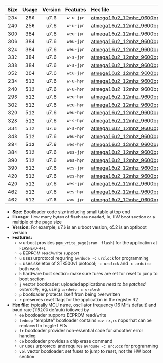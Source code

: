 |Size|Usage|Version|Features|Hex file|
|:-:|:-:|:-:|:-:|:--|
|234|256|u7.6|`w-u-jpr`|[atmega16u2_12mhz_9600bps_ur_vbl.hex](https://raw.githubusercontent.com/stefanrueger/urboot/main/atmega16u2_12mhz_9600bps_ur_vbl.hex)|
|240|256|u7.6|`w-u-jpr`|[atmega16u2_12mhz_9600bps_lednop_ur_vbl.hex](https://raw.githubusercontent.com/stefanrueger/urboot/main/atmega16u2_12mhz_9600bps_lednop_ur_vbl.hex)|
|300|384|u7.6|`weu-jpr`|[atmega16u2_12mhz_9600bps_ee_ur_vbl.hex](https://raw.githubusercontent.com/stefanrueger/urboot/main/atmega16u2_12mhz_9600bps_ee_ur_vbl.hex)|
|306|384|u7.6|`weu-jpr`|[atmega16u2_12mhz_9600bps_ee_lednop_ur_vbl.hex](https://raw.githubusercontent.com/stefanrueger/urboot/main/atmega16u2_12mhz_9600bps_ee_lednop_ur_vbl.hex)|
|324|384|u7.6|`weu-jpr`|[atmega16u2_12mhz_9600bps_ee_lednop_fr_ur_vbl.hex](https://raw.githubusercontent.com/stefanrueger/urboot/main/atmega16u2_12mhz_9600bps_ee_lednop_fr_ur_vbl.hex)|
|332|384|u7.6|`w-s-jpr`|[atmega16u2_12mhz_9600bps_vbl.hex](https://raw.githubusercontent.com/stefanrueger/urboot/main/atmega16u2_12mhz_9600bps_vbl.hex)|
|338|384|u7.6|`w-s-jpr`|[atmega16u2_12mhz_9600bps_lednop_vbl.hex](https://raw.githubusercontent.com/stefanrueger/urboot/main/atmega16u2_12mhz_9600bps_lednop_vbl.hex)|
|352|384|u7.6|`weu-jpr`|[atmega16u2_12mhz_9600bps_ee_lednop_fr_ce_ur_vbl.hex](https://raw.githubusercontent.com/stefanrueger/urboot/main/atmega16u2_12mhz_9600bps_ee_lednop_fr_ce_ur_vbl.hex)|
|234|512|u7.6|`w-u-hpr`|[atmega16u2_12mhz_9600bps_ur.hex](https://raw.githubusercontent.com/stefanrueger/urboot/main/atmega16u2_12mhz_9600bps_ur.hex)|
|240|512|u7.6|`w-u-hpr`|[atmega16u2_12mhz_9600bps_lednop_ur.hex](https://raw.githubusercontent.com/stefanrueger/urboot/main/atmega16u2_12mhz_9600bps_lednop_ur.hex)|
|296|512|u7.6|`weu-hpr`|[atmega16u2_12mhz_9600bps_ee_ur.hex](https://raw.githubusercontent.com/stefanrueger/urboot/main/atmega16u2_12mhz_9600bps_ee_ur.hex)|
|302|512|u7.6|`weu-hpr`|[atmega16u2_12mhz_9600bps_ee_lednop_ur.hex](https://raw.githubusercontent.com/stefanrueger/urboot/main/atmega16u2_12mhz_9600bps_ee_lednop_ur.hex)|
|320|512|u7.6|`weu-hpr`|[atmega16u2_12mhz_9600bps_ee_lednop_fr_ur.hex](https://raw.githubusercontent.com/stefanrueger/urboot/main/atmega16u2_12mhz_9600bps_ee_lednop_fr_ur.hex)|
|328|512|u7.6|`w-s-hpr`|[atmega16u2_12mhz_9600bps.hex](https://raw.githubusercontent.com/stefanrueger/urboot/main/atmega16u2_12mhz_9600bps.hex)|
|334|512|u7.6|`w-s-hpr`|[atmega16u2_12mhz_9600bps_lednop.hex](https://raw.githubusercontent.com/stefanrueger/urboot/main/atmega16u2_12mhz_9600bps_lednop.hex)|
|348|512|u7.6|`weu-hpr`|[atmega16u2_12mhz_9600bps_ee_lednop_fr_ce_ur.hex](https://raw.githubusercontent.com/stefanrueger/urboot/main/atmega16u2_12mhz_9600bps_ee_lednop_fr_ce_ur.hex)|
|384|512|u7.6|`wes-hpr`|[atmega16u2_12mhz_9600bps_ee.hex](https://raw.githubusercontent.com/stefanrueger/urboot/main/atmega16u2_12mhz_9600bps_ee.hex)|
|384|512|u7.6|`wes-jpr`|[atmega16u2_12mhz_9600bps_ee_vbl.hex](https://raw.githubusercontent.com/stefanrueger/urboot/main/atmega16u2_12mhz_9600bps_ee_vbl.hex)|
|390|512|u7.6|`wes-hpr`|[atmega16u2_12mhz_9600bps_ee_lednop.hex](https://raw.githubusercontent.com/stefanrueger/urboot/main/atmega16u2_12mhz_9600bps_ee_lednop.hex)|
|390|512|u7.6|`wes-jpr`|[atmega16u2_12mhz_9600bps_ee_lednop_vbl.hex](https://raw.githubusercontent.com/stefanrueger/urboot/main/atmega16u2_12mhz_9600bps_ee_lednop_vbl.hex)|
|420|512|u7.6|`wes-hpr`|[atmega16u2_12mhz_9600bps_ee_lednop_fr.hex](https://raw.githubusercontent.com/stefanrueger/urboot/main/atmega16u2_12mhz_9600bps_ee_lednop_fr.hex)|
|420|512|u7.6|`wes-jpr`|[atmega16u2_12mhz_9600bps_ee_lednop_fr_vbl.hex](https://raw.githubusercontent.com/stefanrueger/urboot/main/atmega16u2_12mhz_9600bps_ee_lednop_fr_vbl.hex)|
|462|512|u7.6|`wes-hpr`|[atmega16u2_12mhz_9600bps_ee_lednop_fr_ce.hex](https://raw.githubusercontent.com/stefanrueger/urboot/main/atmega16u2_12mhz_9600bps_ee_lednop_fr_ce.hex)|
|462|512|u7.6|`wes-jpr`|[atmega16u2_12mhz_9600bps_ee_lednop_fr_ce_vbl.hex](https://raw.githubusercontent.com/stefanrueger/urboot/main/atmega16u2_12mhz_9600bps_ee_lednop_fr_ce_vbl.hex)|

- **Size:** Bootloader code size including small table at top end
- **Useage:** How many bytes of flash are needed, ie, HW boot section or a multiple of the page size
- **Version:** For example, u7.6 is an urboot version, o5.2 is an optiboot version
- **Features:**
  + `w` urboot provides `pgm_write_page(sram, flash)` for the application at `FLASHEND-4+1`
  + `e` EEPROM read/write support
  + `u` uses urprotocol requiring `avrdude -c urclock` for programming
  + `s` uses skeleton of STK500v1 protocol; `-c urclock` and `-c arduino` both work
  + `h` hardware boot section: make sure fuses are set for reset to jump to boot section
  + `j` vector bootloader: uploaded applications *need to be patched externally*, eg, using `avrdude -c urclock`
  + `p` bootloader protects itself from being overwritten
  + `r` preserves reset flags for the application in the register R2
- **Hex file:** typically MCU name, oscillator frequency (16 MHz default) and baud rate (115200 default) followed by
  + `ee` bootloader supports EEPROM read/write
  + `lednop` "template" bootloader contains `mov rx,rx` nops that can be replaced to toggle LEDs
  + `fr` bootloader provides non-essential code for smoother error handing
  + `ce` bootloader provides a chip erase command
  + `ur` uses urprotocol and requires `avrdude -c urclock` for programming
  + `vbl` vector bootloader: set fuses to jump to reset, not the HW boot section

